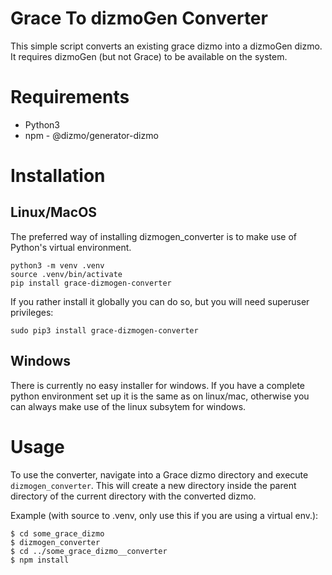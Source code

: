 # Grace To dizmoGen Converter

This simple script converts an existing grace dizmo into a dizmoGen dizmo. It requires dizmoGen (but not Grace) to be available on the system.

# Requirements

* Python3
* npm - \@dizmo/generator-dizmo

# Installation

## Linux/MacOS

The preferred way of installing dizmogen_converter is to make use of Python's virtual environment.
```
python3 -m venv .venv
source .venv/bin/activate
pip install grace-dizmogen-converter
```

If you rather install it globally you can do so, but you will need superuser privileges:
```
sudo pip3 install grace-dizmogen-converter
```

## Windows

There is currently no easy installer for windows. If you have a complete python environment set up it is the same as on linux/mac, otherwise you can always make use of the linux subsytem for windows.

# Usage

To use the converter, navigate into a Grace dizmo directory and execute `dizmogen_converter`. This will create a new directory inside the parent directory of the current directory with the converted dizmo.

Example (with source to .venv, only use this if you are using a virtual env.):
```
$ cd some_grace_dizmo
$ dizmogen_converter
$ cd ../some_grace_dizmo__converter
$ npm install
```

